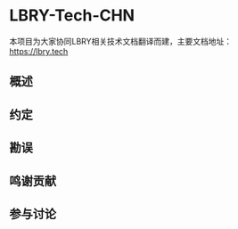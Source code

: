 # LBRY-Tech-CHN

本项目为大家协同LBRY相关技术文档翻译而建，主要文档地址：https://lbry.tech

## 概述

## 约定

## 勘误

## 鸣谢贡献

## 参与讨论




